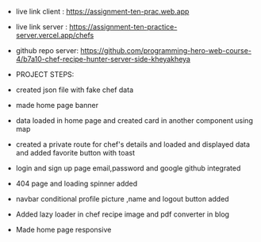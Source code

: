 * live link client : https://assignment-ten-prac.web.app
* live link server : https://assignment-ten-practice-server.vercel.app/chefs
* github repo server: https://github.com/programming-hero-web-course-4/b7a10-chef-recipe-hunter-server-side-kheyakheya

*  PROJECT STEPS: 
* created json file with fake chef data
* made home page banner
* data loaded in home page and created card in another component using map
* created a private route for chef's details and loaded and displayed data and added favorite button with toast
* login and sign up page email,password and google github integrated
* 404 page and loading spinner added
* navbar conditional profile picture ,name and logout button added
* Added lazy loader in chef recipe image and pdf converter in blog 
* Made home page responsive 